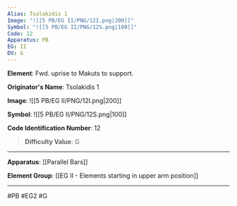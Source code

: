```yaml
---
Alias: Tsolakidis 1
Image: "![[5 PB/EG II/PNG/12I.png|200]]"
Symbol: "![[5 PB/EG II/PNG/12S.png|100]]"
Code: 12
Apparatus: PB
EG: II
DV: G
---
```

**Element**: Fwd. uprise to Makuts to support.

**Originator's Name**: Tsolakidis 1

**Image**:
![[5 PB/EG II/PNG/12I.png|200]]

**Symbol**:
![[5 PB/EG II/PNG/12S.png|100]]

**Code Identification Number**: 12

>**Difficulty Value**: G

___
**Apparatus**: [[Parallel Bars]]

**Element Group**: [[EG II -  Elements starting in upper arm position]]
___
#PB #EG2 #G
